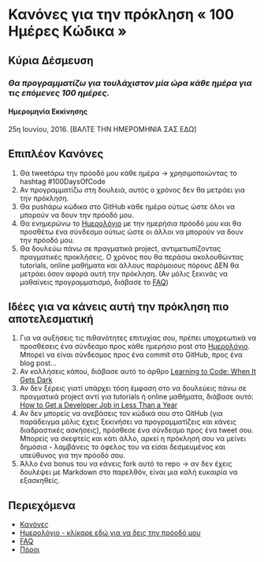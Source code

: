# Κανόνες για την πρόκληση « 100 Ημέρες Κώδικα »

## Κύρια Δέσμευση
### *Θα προγραμματίζω για τουλάχιστον μία ώρα κάθε ημέρα για τις επόμενες 100 ημέρες.*

#### Ημερομηνία Εκκίνησης
25η Ιουνίου, 2016. [ΒΑΛΤΕ ΤΗΝ ΗΜΕΡΟΜΗΝΙΑ ΣΑΣ ΕΔΩ]

## Επιπλέον Κανόνες
1. Θα tweetάρω την πρόοδό μου κάθε ημέρα -> χρησιμοποιώντας το hashtag #100DaysOfCode
2. Αν προγραμματίζω στη δουλειά, αυτός ο χρόνος δεν θα μετράει για την πρόκληση.
3. Θα pushάρω κώδικα στο GitHub κάθε ημέρα ούτως ώστε όλοι να μπορούν να δουν την πρόοδό μου.
4. Θα ενημερώνω το [Ημερολόγιο](log-el.md) με την ημερήσια πρόοδό μου και θα προσθέτω ένα σύνδεσμο ούτως ώστε οι άλλοι να μπορούν να δουν την πρόοδό μου.
5. Θα δουλεύω πάνω σε πραγματικά project, αντιμετωπίζοντας πραγματικές προκλήσεις. Ο χρόνος που θα περάσω ακολουθώντας tutorials, online μαθήματα και άλλους παρόμοιους πόρους ΔΕΝ θα μετράει όσον αφορά αυτή την πρόκληση. (Αν μόλις ξεκινάς να μαθαίνεις προγραμματισμό, διάβασε το [FAQ](FAQ-el.md))


## Ιδέες για να κάνεις αυτή την πρόκληση πιο αποτελεσματική
1. Για να αυξήσεις τις πιθανότητες επιτυχίας σου, πρέπει υποχρεωτικά να προσθέσεις ένα σύνδεσμο προς κάθε ημερήσιο post στο [Ημερολόγιο](log-el.md). Μπορεί να είναι σύνδεσμος προς ένα commit στο GitHub, προς ένα blog post...
2. Αν κολλήσεις κάπου, διάβασε αυτό το άρθρο [Learning to Code: When It Gets Dark](https://medium.freecodecamp.com/learning-to-code-when-it-gets-dark-e485edfb58fd)
3. Αν δεν ξέρεις γιατί υπάρχει τόση έμφαση στο να δουλεύεις πάνω σε πραγματικά project αντί για tutorials ή online μαθήματα, διάβασε αυτό: [How to Get a Developer Job in Less Than a Year](https://medium.freecodecamp.com/how-to-get-a-developer-job-in-less-than-a-year-c27bbfe71645)
4. Αν δεν μπορείς να ανεβάσεις τον κώδικά σου στο GitHub (για παράδειγμα μόλις έχεις ξεκινήσει να προγραμματίζεις και κάνεις διαδραστικές ασκήσεις), πρόσθεσε ένα σύνδεσμο προς ένα tweet σου. Μπορείς να σκεφτείς και κάτι άλλο, αρκεί η πρόκλησή σου να μείνει δημόσια - λαμβάνεις το όφελος του να είσαι δεσμευμένος και υπεύθυνος για την πρόοδό σου.
5. Άλλο ένα bonus του να κάνεις fork αυτό το repo -> αν δεν έχεις δουλέψει με Markdown στο παρελθόν, είναι μια καλή ευκαιρία να εξασκηθείς.

## Περιεχόμενα
* [Κανόνες](rules-el.md)
* [Ημερολόγιο - κλίκαρε εδώ για να δεις την πρόοδό μου](log-el.md)
* [FAQ](FAQ-el.md)
* [Πόροι](resources-el.md)
